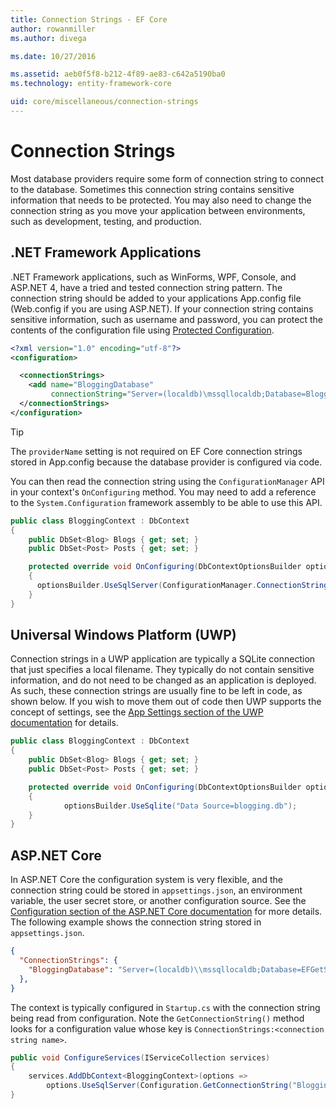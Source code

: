 ```yaml
---
title: Connection Strings - EF Core
author: rowanmiller
ms.author: divega

ms.date: 10/27/2016

ms.assetid: aeb0f5f8-b212-4f89-ae83-c642a5190ba0
ms.technology: entity-framework-core

uid: core/miscellaneous/connection-strings
---
```

# Connection Strings

Most database providers require some form of connection string to connect to the database. Sometimes this connection string contains sensitive information that needs to be protected. You may also need to change the connection string as you move your application between environments, such as development, testing, and production.

## .NET Framework Applications

.NET Framework applications, such as WinForms, WPF, Console, and ASP.NET 4, have a tried and tested connection string pattern. The connection string should be added to your applications App.config file (Web.config if you are using ASP.NET). If your connection string contains sensitive information, such as username and password, you can protect the contents of the configuration file using [Protected Configuration](https://msdn.microsoft.com/library/53tyfkaw.aspx).

``` xml
<?xml version="1.0" encoding="utf-8"?>
<configuration>

  <connectionStrings>
    <add name="BloggingDatabase"
         connectionString="Server=(localdb)\mssqllocaldb;Database=Blogging;Trusted_Connection=True;" />
  </connectionStrings>
</configuration>
```

> [!TIP]  
> The `providerName` setting is not required on EF Core connection strings stored in App.config because the database provider is configured via code.

You can then read the connection string using the `ConfigurationManager` API in your context's `OnConfiguring` method. You may need to add a reference to the `System.Configuration` framework assembly to be able to use this API.

``` csharp
public class BloggingContext : DbContext
{
    public DbSet<Blog> Blogs { get; set; }
    public DbSet<Post> Posts { get; set; }

    protected override void OnConfiguring(DbContextOptionsBuilder optionsBuilder)
    {
      optionsBuilder.UseSqlServer(ConfigurationManager.ConnectionStrings["BloggingDatabase"].ConnectionString);
    }
}
```

## Universal Windows Platform (UWP)

Connection strings in a UWP application are typically a SQLite connection that just specifies a local filename. They typically do not contain sensitive information, and do not need to be changed as an application is deployed. As such, these connection strings are usually fine to be left in code, as shown below. If you wish to move them out of code then UWP supports the concept of settings, see the [App Settings section of the UWP documentation](https://msdn.microsoft.com/windows/uwp/app-settings/store-and-retrieve-app-data) for details.

``` csharp
public class BloggingContext : DbContext
{
    public DbSet<Blog> Blogs { get; set; }
    public DbSet<Post> Posts { get; set; }

    protected override void OnConfiguring(DbContextOptionsBuilder optionsBuilder)
    {
            optionsBuilder.UseSqlite("Data Source=blogging.db");
    }
}
```

## ASP.NET Core

In ASP.NET Core the configuration system is very flexible, and the connection string could be stored in `appsettings.json`, an environment variable, the user secret store, or another configuration source. See the [Configuration section of the ASP.NET Core documentation](https://docs.asp.net/en/latest/fundamentals/configuration.html) for more details. The following example shows the connection string stored in `appsettings.json`.

``` json
{
  "ConnectionStrings": {
    "BloggingDatabase": "Server=(localdb)\\mssqllocaldb;Database=EFGetStarted.ConsoleApp.NewDb;Trusted_Connection=True;"
  },
}
```

The context is typically configured in `Startup.cs` with the connection string being read from configuration. Note the `GetConnectionString()` method looks for a configuration value whose key is `ConnectionStrings:<connection string name>`.

``` csharp
public void ConfigureServices(IServiceCollection services)
{
    services.AddDbContext<BloggingContext>(options =>
        options.UseSqlServer(Configuration.GetConnectionString("BloggingDatabase")));
}
```
